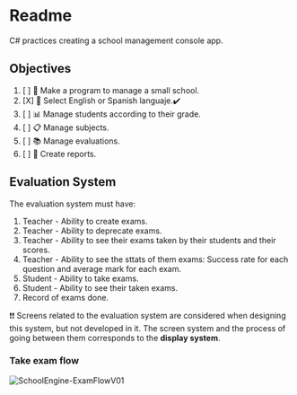 # Readme

C# practices creating a school management console app.

## Objectives

1. [ ] 🏫 Make a program to manage a small school.
2. [X] 💬 Select English or Spanish languaje.✔️
3. [ ] 📊 Manage students according to their grade.
4. [ ] 📋 Manage subjects.
5. [ ] 📚 Manage evaluations.
6. [ ] 📃 Create reports.

## Evaluation System

The evaluation system must have:

1. Teacher - Ability to create exams.
2. Teacher - Ability to deprecate exams.
3. Teacher - Ability to see their exams taken by their students and their scores.
4. Teacher - Ability to see the sttats of them exams: Success rate for each question and average mark for each exam.
3. Student - Ability to take exams.
4. Student - Ability to see their taken exams.
3. Record of exams done.

❗❗ Screens related to the evaluation system are considered when designing this system, but not developed in it. The screen system and the process of going between them corresponds to the **display system**.

### Take exam flow

![SchoolEngine-ExamFlowV01](https://user-images.githubusercontent.com/13227533/86599543-ab68e780-bf96-11ea-8dbc-6717e567b341.png)
